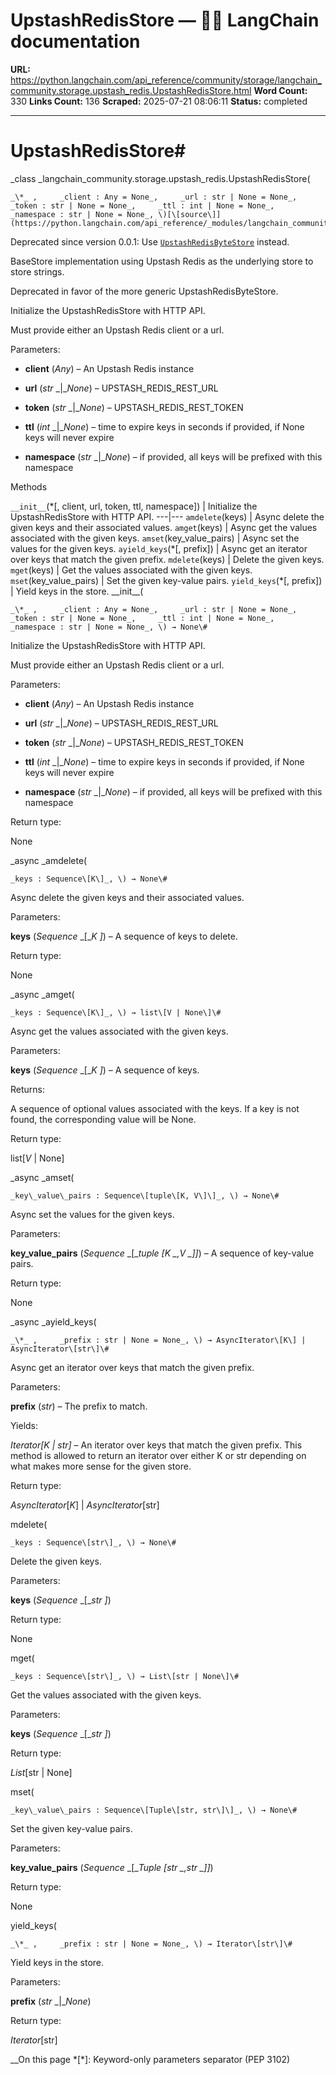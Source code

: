 # UpstashRedisStore — 🦜🔗 LangChain  documentation

**URL:** https://python.langchain.com/api_reference/community/storage/langchain_community.storage.upstash_redis.UpstashRedisStore.html
**Word Count:** 330
**Links Count:** 136
**Scraped:** 2025-07-21 08:06:11
**Status:** completed

---

# UpstashRedisStore\#

_class _langchain\_community.storage.upstash\_redis.UpstashRedisStore\(

    _\*_ ,     _client : Any = None_,     _url : str | None = None_,     _token : str | None = None_,     _ttl : int | None = None_,     _namespace : str | None = None_, \)[\[source\]](https://python.langchain.com/api_reference/_modules/langchain_community/storage/upstash_redis.html#UpstashRedisStore)\#     

Deprecated since version 0.0.1: Use [`UpstashRedisByteStore`](https://python.langchain.com/api_reference/community/storage/langchain_community.storage.upstash_redis.UpstashRedisByteStore.html#langchain_community.storage.upstash_redis.UpstashRedisByteStore "langchain_community.storage.upstash_redis.UpstashRedisByteStore") instead.

BaseStore implementation using Upstash Redis as the underlying store to store strings.

Deprecated in favor of the more generic UpstashRedisByteStore.

Initialize the UpstashRedisStore with HTTP API.

Must provide either an Upstash Redis client or a url.

Parameters:     

  * **client** \(_Any_\) – An Upstash Redis instance

  * **url** \(_str_ _|__None_\) – UPSTASH\_REDIS\_REST\_URL

  * **token** \(_str_ _|__None_\) – UPSTASH\_REDIS\_REST\_TOKEN

  * **ttl** \(_int_ _|__None_\) – time to expire keys in seconds if provided, if None keys will never expire

  * **namespace** \(_str_ _|__None_\) – if provided, all keys will be prefixed with this namespace

Methods

`__init__`\(\*\[, client, url, token, ttl, namespace\]\) | Initialize the UpstashRedisStore with HTTP API.   ---|---   `amdelete`\(keys\) | Async delete the given keys and their associated values.   `amget`\(keys\) | Async get the values associated with the given keys.   `amset`\(key\_value\_pairs\) | Async set the values for the given keys.   `ayield_keys`\(\*\[, prefix\]\) | Async get an iterator over keys that match the given prefix.   `mdelete`\(keys\) | Delete the given keys.   `mget`\(keys\) | Get the values associated with the given keys.   `mset`\(key\_value\_pairs\) | Set the given key-value pairs.   `yield_keys`\(\*\[, prefix\]\) | Yield keys in the store.      \_\_init\_\_\(

    _\*_ ,     _client : Any = None_,     _url : str | None = None_,     _token : str | None = None_,     _ttl : int | None = None_,     _namespace : str | None = None_, \) → None\#     

Initialize the UpstashRedisStore with HTTP API.

Must provide either an Upstash Redis client or a url.

Parameters:     

  * **client** \(_Any_\) – An Upstash Redis instance

  * **url** \(_str_ _|__None_\) – UPSTASH\_REDIS\_REST\_URL

  * **token** \(_str_ _|__None_\) – UPSTASH\_REDIS\_REST\_TOKEN

  * **ttl** \(_int_ _|__None_\) – time to expire keys in seconds if provided, if None keys will never expire

  * **namespace** \(_str_ _|__None_\) – if provided, all keys will be prefixed with this namespace

Return type:     

None

_async _amdelete\(

    _keys : Sequence\[K\]_, \) → None\#     

Async delete the given keys and their associated values.

Parameters:     

**keys** \(_Sequence_ _\[__K_ _\]_\) – A sequence of keys to delete.

Return type:     

None

_async _amget\(

    _keys : Sequence\[K\]_, \) → list\[V | None\]\#     

Async get the values associated with the given keys.

Parameters:     

**keys** \(_Sequence_ _\[__K_ _\]_\) – A sequence of keys.

Returns:     

A sequence of optional values associated with the keys. If a key is not found, the corresponding value will be None.

Return type:     

list\[_V_ | None\]

_async _amset\(

    _key\_value\_pairs : Sequence\[tuple\[K, V\]\]_, \) → None\#     

Async set the values for the given keys.

Parameters:     

**key\_value\_pairs** \(_Sequence_ _\[__tuple_ _\[__K_ _,__V_ _\]__\]_\) – A sequence of key-value pairs.

Return type:     

None

_async _ayield\_keys\(

    _\*_ ,     _prefix : str | None = None_, \) → AsyncIterator\[K\] | AsyncIterator\[str\]\#     

Async get an iterator over keys that match the given prefix.

Parameters:     

**prefix** \(_str_\) – The prefix to match.

Yields:     

_Iterator\[K | str\]_ – An iterator over keys that match the given prefix. This method is allowed to return an iterator over either K or str depending on what makes more sense for the given store.

Return type:     

_AsyncIterator_\[_K_\] | _AsyncIterator_\[str\]

mdelete\(

    _keys : Sequence\[str\]_, \) → None\#     

Delete the given keys.

Parameters:     

**keys** \(_Sequence_ _\[__str_ _\]_\)

Return type:     

None

mget\(

    _keys : Sequence\[str\]_, \) → List\[str | None\]\#     

Get the values associated with the given keys.

Parameters:     

**keys** \(_Sequence_ _\[__str_ _\]_\)

Return type:     

_List_\[str | None\]

mset\(

    _key\_value\_pairs : Sequence\[Tuple\[str, str\]\]_, \) → None\#     

Set the given key-value pairs.

Parameters:     

**key\_value\_pairs** \(_Sequence_ _\[__Tuple_ _\[__str_ _,__str_ _\]__\]_\)

Return type:     

None

yield\_keys\(

    _\*_ ,     _prefix : str | None = None_, \) → Iterator\[str\]\#     

Yield keys in the store.

Parameters:     

**prefix** \(_str_ _|__None_\)

Return type:     

_Iterator_\[str\]

__On this page   *[\*]: Keyword-only parameters separator (PEP 3102)